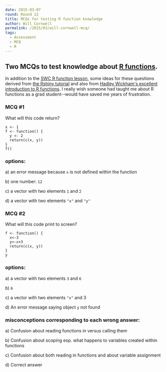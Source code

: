 ```yaml
---
date: 2015-03-07
round: Round 12
title: MCQs for testing R function knowledge
author: Will Cornwell
permalink: /2015/03/will-cornwell-mcq/
tags:
  - Assessment
  - MCQ
  - R
---
```



## Two MCQs to test knowledge about [R functions](http://swcarpentry.github.io/r-novice-inflammation/02-func-R.html).

In addition to the [SWC R function lesson](http://swcarpentry.github.io/r-novice-inflammation/02-func-R.html), some ideas for these questions derived from [the Rshiny tutorial](http://shiny.rstudio.com/tutorial/) and also from [Hadley Wickham's excellent introduction to R functions](http://adv-r.had.co.nz/Functions.html#lexical-scoping).  I really wish someone had taught me about R functions as a grad student--would have saved me years of frustration.  

### MCQ #1

What will this code return?

    x <- 1
    f <- function() {
      y <- 2
      return(c(x, y))
    }
    f()

### options:

a) an error message because `x` is not defined within the function

b) one number: `12`

c) a vector with two elements `1` and `2`

d) a vector with two elements `"x"` and `"y"`

### MCQ #2 

What will this code print to screen?

    f <- function() {
      x<-3
      y<-x+3
      return(c(x, y))
    }
    y

### options:

a) a vector with two elements `3` and `6`

b) `6`

c) a vector with two elements `"x"` and 3

d) An error message saying object `y` not found 

### misconceptions corresponding to each wrong answer:

a) Confusion about reading functions in versus calling them

b) Confusion about scoping esp. what happens to variables created within functions

c) Confusion about both reading in functions and about variable assignment

d) Correct answer




